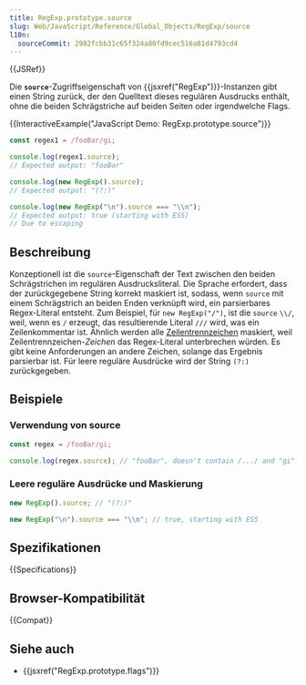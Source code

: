 ```yaml
---
title: RegExp.prototype.source
slug: Web/JavaScript/Reference/Global_Objects/RegExp/source
l10n:
  sourceCommit: 2982fcbb31c65f324a80fd9cec516a81d4793cd4
---
```


{{JSRef}}

Die **`source`**-Zugriffseigenschaft von {{jsxref("RegExp")}}-Instanzen gibt einen String zurück, der den Quelltext dieses regulären Ausdrucks enthält, ohne die beiden Schrägstriche auf beiden Seiten oder irgendwelche Flags.

{{InteractiveExample("JavaScript Demo: RegExp.prototype.source")}}

```js interactive-example
const regex1 = /fooBar/gi;

console.log(regex1.source);
// Expected output: "fooBar"

console.log(new RegExp().source);
// Expected output: "(?:)"

console.log(new RegExp("\n").source === "\\n");
// Expected output: true (starting with ES5)
// Due to escaping
```

## Beschreibung

Konzeptionell ist die `source`-Eigenschaft der Text zwischen den beiden Schrägstrichen im regulären Ausdrucksliteral. Die Sprache erfordert, dass der zurückgegebene String korrekt maskiert ist, sodass, wenn `source` mit einem Schrägstrich an beiden Enden verknüpft wird, ein parsierbares Regex-Literal entsteht. Zum Beispiel, für `new RegExp("/")`, ist die `source` `\\/`, weil, wenn es `/` erzeugt, das resultierende Literal `///` wird, was ein Zeilenkommentar ist. Ähnlich werden alle [Zeilentrennzeichen](/de/docs/Web/JavaScript/Reference/Lexical_grammar#line_terminators) maskiert, weil Zeilentrennzeichen-_Zeichen_ das Regex-Literal unterbrechen würden. Es gibt keine Anforderungen an andere Zeichen, solange das Ergebnis parsierbar ist. Für leere reguläre Ausdrücke wird der String `(?:)` zurückgegeben.

## Beispiele

### Verwendung von source

```js
const regex = /fooBar/gi;

console.log(regex.source); // "fooBar", doesn't contain /.../ and "gi".
```

### Leere reguläre Ausdrücke und Maskierung

```js
new RegExp().source; // "(?:)"

new RegExp("\n").source === "\\n"; // true, starting with ES5
```

## Spezifikationen

{{Specifications}}

## Browser-Kompatibilität

{{Compat}}

## Siehe auch

- {{jsxref("RegExp.prototype.flags")}}
